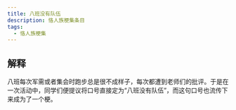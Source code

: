 ```yaml
---
title: 八班没有队伍
description: 恪人族梗集条目
tags:
  - 恪人族梗集
---
```


## 解释

八班每次军需或者集会时跑步总是很不成样子，每次都遭到老师们的批评。于是在一次活动中，同学们便提议将口号直接定为“八班没有队伍”，而这句口号也流传下来成为了一个梗。
